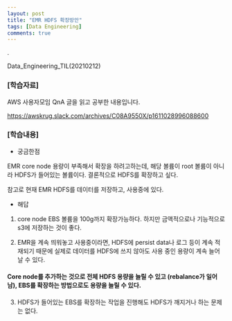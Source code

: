```yaml
---
layout: post
title: "EMR HDFS 확장방안"
tags: [Data Engineering]
comments: true
---
```


.

Data_Engineering_TIL(20210212)

### [학습자료]

AWS 사용자모임 QnA 글을 읽고 공부한 내용입니다.

https://awskrug.slack.com/archives/C08A9550X/p1611028996088600

### [학습내용]

- 궁금한점

EMR core node 용량이 부족해서 확장을 하려고하는데, 해당 볼륨이 root 볼륨이 아니라 HDFS가 들어있는 볼륨이다. 결론적으로 HDFS를 확장하고 싶다. 

참고로 현재 EMR HDFS를 데이터를 저장하고, 사용중에 있다.

- 해답

1) core node EBS 볼륨을 100g까지 확장가능하다. 하지만 금액적으로나 기능적으로 s3에 저장하는 것이 좋다.

2) EMR을 계속 띄워놓고 사용중이라면, HDFS에 persist data나 로그 등이 계속 적재되기 때문에 실제로 데이터를 HDFS에 쓰지 않아도 사용 중인 용량이 계속 늘어날 수 있다. 

#### Core node를 추가하는 것으로 전체 HDFS 용량을 늘릴 수 있고 (rebalance가 일어남), EBS를 확장하는 방법으로도 용량을 늘릴 수 있다.

3) HDFS가 들어있는 EBS를 확장하는 작업을 진행해도 HDFS가 깨지거나 하는 문제는 없다.